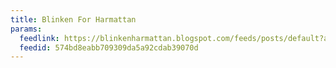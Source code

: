 ```yaml
---
title: Blinken For Harmattan
params:
  feedlink: https://blinkenharmattan.blogspot.com/feeds/posts/default?alt=rss
  feedid: 574bd8eabb709309da5a92cdab39070d
---
```

